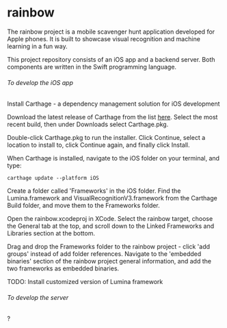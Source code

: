 # rainbow

The rainbow project is a mobile scavenger hunt application developed for Apple phones. It is built to showcase visual recognition and machine learning in a fun way.

This project repository consists of an iOS app and a backend server. Both components are written in the Swift programming language.


###### To develop the iOS app

Install Carthage - a dependency management solution for iOS development

Download the latest release of Carthage from the list [here](https://github.com/Carthage/Carthage/releases). Select the most recent build, then under Downloads select Carthage.pkg.

Double-click Carthage.pkg to run the installer. Click Continue, select a location to install to, click Continue again, and finally click Install.

When Carthage is installed, navigate to the iOS folder on your terminal, and type:

```carthage update --platform iOS```

Create a folder called 'Frameworks' in the iOS folder. Find the Lumina.framework and VisualRecognitionV3.framework from the Carthage Build folder, and move them to the Frameworks folder.

Open the rainbow.xcodeproj in XCode. Select the rainbow target, choose the General tab at the top, and scroll down to the Linked Frameworks and Libraries section at the bottom.

Drag and drop the Frameworks folder to the rainbow project - click 'add groups' instead of add folder references. Navigate to the 'embedded binaries' section of the rainbow project general information, and add the two frameworks as embedded binaries.

TODO: Install customized version of Lumina framework

###### To develop the server

?
